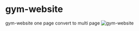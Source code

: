 # gym-website
gym-website one page convert to multi page
![gym-website](https://user-images.githubusercontent.com/98012257/154449947-f754a550-091e-4533-9b32-39c9fd3940ba.png)
